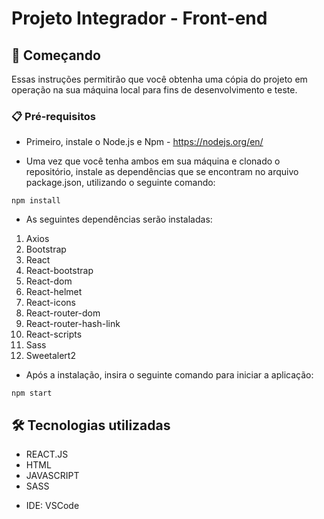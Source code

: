 # Projeto Integrador - Front-end

## 🚀 Começando

Essas instruções permitirão que você obtenha uma cópia do projeto em operação na sua máquina local para fins de desenvolvimento e teste.

### 📋 Pré-requisitos

- Primeiro, instale o Node.js e Npm - https://nodejs.org/en/

- Uma vez que você tenha ambos em sua máquina e clonado o repositório, instale as dependências que se encontram no arquivo package.json, utilizando o seguinte comando:

```
npm install
```

- As seguintes dependências serão instaladas:

1. Axios
2. Bootstrap
3. React
4. React-bootstrap
5. React-dom
6. React-helmet
7. React-icons
8. React-router-dom
9. React-router-hash-link
10. React-scripts
11. Sass
12. Sweetalert2

- Após a instalação, insira o seguinte comando para iniciar a aplicação:

```
npm start
```

## 🛠️ Tecnologias utilizadas

* REACT.JS
* HTML
* JAVASCRIPT
* SASS

- IDE: VSCode

